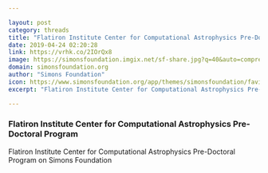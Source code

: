 ```yaml
---

layout: post
category: threads
title: "Flatiron Institute Center for Computational Astrophysics Pre-Doctoral Program"
date: 2019-04-24 02:20:28
link: https://vrhk.co/2IOrQx8
image: https://simonsfoundation.imgix.net/sf-share.jpg?q=40&auto=compress
domain: simonsfoundation.org
author: "Simons Foundation"
icon: https://www.simonsfoundation.org/app/themes/simonsfoundation/favicon.ico
excerpt: "Flatiron Institute Center for Computational Astrophysics Pre-Doctoral Program on Simons Foundation"

---
```


### Flatiron Institute Center for Computational Astrophysics Pre-Doctoral Program

Flatiron Institute Center for Computational Astrophysics Pre-Doctoral Program on Simons Foundation